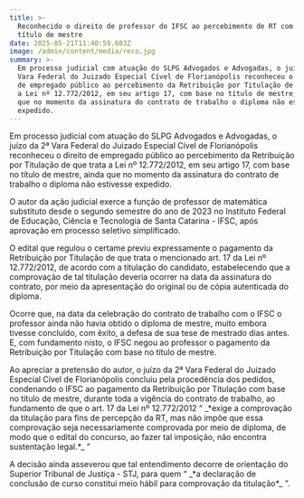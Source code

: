 ```yaml
---
title: >-
  Reconhecido o direito de professor do IFSC ao percebimento de RT com base no
  título de mestre
date: 2025-05-21T11:40:59.683Z
image: /admin/content/media/reco.jpg
summary: >-
  Em processo judicial com atuação do SLPG Advogados e Advogadas, o juízo da 2ª
  Vara Federal do Juizado Especial Cível de Florianópolis reconheceu o direito
  de empregado público ao percebimento da Retribuição por Titulação de que trata
  a Lei nº 12.772/2012, em seu artigo 17, com base no título de mestre, ainda
  que no momento da assinatura do contrato de trabalho o diploma não estivesse
  expedido.
---
```

Em processo judicial com atuação do SLPG Advogados e Advogadas, o juízo da 2ª Vara Federal do Juizado Especial Cível de Florianópolis reconheceu o direito de empregado público ao percebimento da Retribuição por Titulação de que trata a Lei nº 12.772/2012, em seu artigo 17, com base no título de mestre, ainda que no momento da assinatura do contrato de trabalho o diploma não estivesse expedido.

O autor da ação judicial exerce a função de professor de matemática substituto desde o segundo semestre do ano de 2023 no Instituto Federal de Educação, Ciência e Tecnologia de Santa Catarina - IFSC, após aprovação em processo seletivo simplificado.

O edital que regulou o certame previu expressamente o pagamento da Retribuição por Titulação de que trata o mencionado art. 17 da Lei nº 12.772/2012, de acordo com a titulação do candidato, estabelecendo que a comprovação de tal titulação deveria ocorrer na data da assinatura do contrato, por meio da apresentação do original ou de cópia autenticada do diploma.

Ocorre que, na data da celebração do contrato de trabalho com o IFSC o professor ainda não havia obtido o diploma de mestre, muito embora tivesse concluído, com êxito, a defesa de sua tese de mestrado dias antes. E, com fundamento nisto, o IFSC negou ao professor o pagamento da Retribuição por Titulação com base no título de mestre.

Ao apreciar a pretensão do autor, o juízo da 2ª Vara Federal do Juizado Especial Cível de Florianópolis concluiu pela procedência dos pedidos, condenando o IFSC ao pagamento da Retribuição por Titulação com base no título de mestre, durante toda a vigência do contrato de trabalho, ao fundamento de que o art. 17 da Lei nº 12.772/2012 “ \_\*exige a comprovação da titulação para fins de percepção da RT, mas não impõe que essa comprovação seja necessariamente comprovada por meio de diploma, de modo que o edital do concurso, ao fazer tal imposição, não encontra sustentação legal.\*\_ ”

A decisão ainda asseverou que tal entendimento decorre de orientação do Superior Tribunal de Justiça - STJ, para quem “ \_\*a declaração de conclusão de curso constitui meio hábil para comprovação da titulação\*\_ ”.
